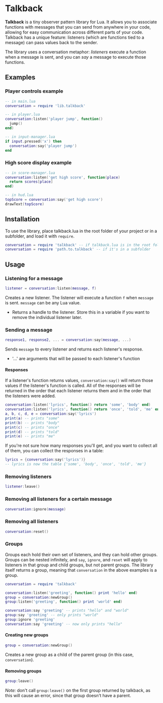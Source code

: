 # Talkback

**Talkback** is a tiny observer pattern library for Lua. It allows you to associate functions with messages that you can send from anywhere in your code, allowing for easy communication across different parts of your code. Talkback has a unique feature: listeners (which are functions tied to a message) can pass values back to the sender.

The library uses a conversation metaphor: *listeners* execute a function when a message is sent, and you can *say* a message to execute those functions.

## Examples

### Player controls example
```lua
-- in main.lua
conversation = require 'lib.talkback'

-- in player.lua
conversation:listen('player jump', function()
  jump()
end)

-- in input-manager.lua
if input.pressed('x') then
  conversation:say('player jump')
end
```

### High score display example
```lua
-- in score-manager.lua
conversation:listen('get high score', function(place)
  return scores[place]
end)

-- in hud.lua
topScore = conversation:say('get high score')
drawText(topScore)
```

## Installation

To use the library, place talkback.lua in the root folder of your project or in a subfolder, and load it with `require`.
```lua
conversation = require 'talkback' -- if talkback.lua is in the root folder
conversation = require 'path.to.talkback' -- if it's in a subfolder
```

## Usage

### Listening for a message

```lua
listener = conversation:listen(message, f)
```

Creates a new listener. The listener will execute a function `f` when `message` is sent. `message` can be any Lua value.
- Returns a handle to the listener. Store this in a variable if you want to remove the individual listener later.

### Sending a message

```lua
response1, response2, ... = conversation:say(message, ...)
```

Sends `message` to every listener and returns each listener's response.
- '...' are arguments that will be passed to each listener's function

#### Responses

If a listener's function returns values, `conversation:say()` will return those values if the listener's function is called. All of the responses will be returned in the order that each listener returns them and in the order that the listeners were added.

```lua
conversation:listen('lyrics', function() return 'some', 'body' end)
conversation:listen('lyrics', function() return 'once', 'told', 'me' end)
a, b, c, d, e = conversation:say('lyrics')
print(a) -- prints "some"
print(b) -- prints "body"
print(c) -- prints "once"
print(d) -- prints "told"
print(e) -- prints "me"
```

If you're not sure how many responses you'll get, and you want to collect all of them, you can collect the responses in a table:

```lua
lyrics = {conversation:say('lyrics')}
-- lyrics is now the table {'some', 'body', 'once', 'told', 'me'}
```

### Removing listeners

```lua
listener:leave()
```

### Removing all listeners for a certain message

```lua
conversation:ignore(message)
```

### Removing all listeners

```lua
conversation:reset()
```

### Groups

Groups each hold their own set of listeners, and they can hold other groups. Groups can be nested infinitely, and `say`, `ignore`, and `reset` will apply to listeners in that group and child groups, but not parent groups. The library itself returns a group, meaning that `conversation` in the above examples is a group.

```lua
conversation = require 'talkback'

conversation:listen('greeting', function() print 'hello' end)
group = conversation:newGroup()
group:listen('greeting', function() print 'world' end)

conversation:say 'greeting' -- prints "hello" and "world"
group:say 'greeting' -- only prints "world"
group:ignore 'greeting'
conversation:say 'greeting' -- now only prints "hello"
```

#### Creating new groups

```lua
group = conversation:newGroup()
```

Creates a new group as a child of the parent group (in this case, `conversation`).

#### Removing groups

```lua
group:leave()
```

*Note:* don't call `group:leave()` on the first group returned by talkback, as this will cause an error, since that group doesn't have a parent.